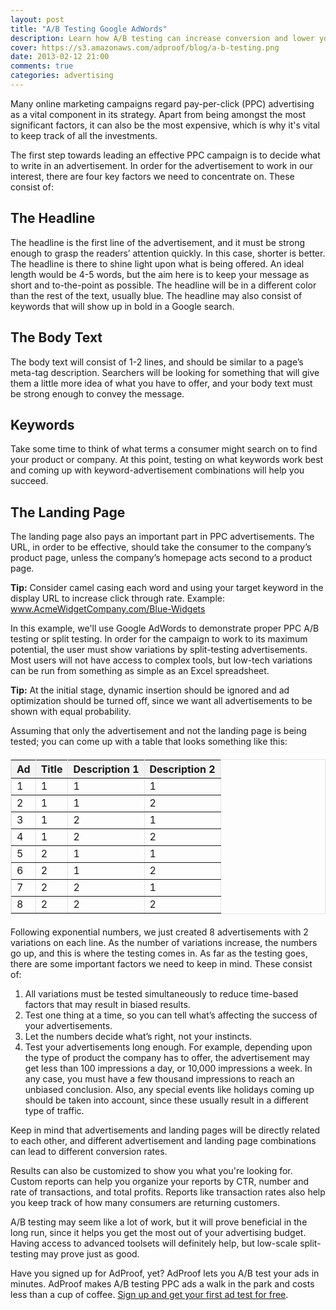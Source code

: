 ```yaml
---
layout: post
title: "A/B Testing Google AdWords"
description: Learn how A/B testing can increase conversion and lower your Google AdWords cost. Discover an easy-to-remember  method for A/B tests, split testing and multivariate tests.
cover: https://s3.amazonaws.com/adproof/blog/a-b-testing.png
date: 2013-02-12 21:00
comments: true
categories: advertising
---
```


Many online marketing campaigns regard pay-per-click (PPC) advertising as a vital component in its strategy. Apart from being amongst the most significant factors, it can also be the most expensive, which is why it's vital to keep track of all the investments.

<!--more-->

The first step towards leading an effective PPC campaign is to decide what to write in an advertisement. In order for the advertisement to work in our interest, there are four key factors we need to concentrate on. These consist of:

## The Headline

The headline is the first line of the advertisement, and it must be strong enough to grasp the readers’ attention quickly. In this case, shorter is better. The headline is there to shine light upon what is being offered. An ideal length would be 4-5 words, but the aim here is to keep your message as short and to-the-point as possible. The headline will be in a different color than the rest of the text, usually blue. The headline may also consist of keywords that will show up in bold in a Google search.

## The Body Text

The body text will consist of 1-2 lines, and should be similar to a page’s meta-tag description. Searchers will be looking for something that will give them a little more idea of what you have to offer, and your body text must be strong enough to convey the message.

## Keywords

Take some time to think of what terms a consumer might search on to find your product or company. At this point, testing on what keywords work best and coming up with keyword-advertisement combinations will help you succeed.

## The Landing Page

The landing page also pays an important part in PPC advertisements. The URL, in order to be effective, should take the consumer to the company’s product page, unless the company’s homepage acts second to a product page. 

**Tip:** Consider camel casing each word and using your target keyword in the display URL to increase click through rate. Example: www.AcmeWidgetCompany.com/Blue-Widgets

In this example, we'll use Google AdWords to demonstrate proper PPC A/B testing or split testing. In order for the campaign to work to its maximum potential, the user must show variations by split-testing advertisements. Most users will not have access to complex tools, but low-tech variations can be run from something as simple as an Excel spreadsheet. 

**Tip:** At the initial stage, dynamic insertion should be ignored and ad optimization should be turned off, since we want all advertisements to be shown with equal probability.

Assuming that only the advertisement and not the landing page is being tested; you can come up with a table that looks something like this:

<table border=1 width=100% bordercolor="#e5e5e5" style="margin-top:20px;margin-bottom:20px;" width="100%" cellpadding="3" cellspacing="3">
  <tbody>
    <tr style="background-color:#f3f3f3;">
      <th>Ad</th>
      <th>Title</th>
      <th>Description 1</th>
      <th>Description 2</th>
    </tr>
    <tr>
      <td>1</td>
      <td>1</td>
      <td>1</td>
      <td>1</td>
    </tr>
    <tr>
      <td>2</td>
      <td>1</td>
      <td>1</td>
      <td>2</td>
    </tr>
    <tr>
      <td>3</td>
      <td>1</td>
      <td>2</td>
      <td>1</td>
    </tr>
    <tr>
      <td>4</td>
      <td>1</td>
      <td>2</td>
      <td>2</td>
    </tr>
    <tr>
      <td>5</td>
      <td>2</td>
      <td>1</td>
      <td>1</td>
    </tr>
    <tr>
      <td>6</td>
      <td>2</td>
      <td>1</td>
      <td>2</td>
    </tr>
    <tr>
      <td>7</td>
      <td>2</td>
      <td>2</td>
      <td>1</td>
    </tr>
    <tr>
      <td>8</td>
      <td>2</td>
      <td>2</td>
      <td>2</td>
    </tr>
  </tbody>
</table>

Following exponential numbers, we just created 8 advertisements with 2 variations on each line. As the number of variations increase, the numbers go up, and this is where the testing comes in. As far as the testing goes, there are some important factors we need to keep in mind. These consist of:

1. All variations must be tested simultaneously to reduce time-based factors that may result in biased results.
2. Test one thing at a time, so you can tell what’s affecting the success of your advertisements.
3. Let the numbers decide what’s right, not your instincts.
4. Test your advertisements long enough. For example, depending upon the type of product the company has to offer, the advertisement may get less than 100 impressions a day, or 10,000 impressions a week. In any case, you must have a few thousand impressions to reach an unbiased conclusion. Also, any special events like holidays coming up should be taken into account, since these usually result in a different type of traffic.

Keep in mind that advertisements and landing pages will be directly related to each other, and different advertisement and landing page combinations can lead to different conversion rates.

Results can also be customized to show you what you're looking for. Custom reports can help you organize your reports by CTR, number and rate of transactions, and total profits. Reports like transaction rates also help you keep track of how many consumers are returning customers.

A/B testing may seem like a lot of work, but it will prove beneficial in the long run, since it helps you get the most out of your advertising budget. Having access to advanced toolsets will definitely help, but low-scale split-testing may prove just as good.

Have you signed up for AdProof, yet? AdProof lets you A/B test your ads in minutes. AdProof makes A/B testing PPC ads a walk in the park and costs less than a cup of coffee. <a href="http://adproof.com">Sign up and get your first ad test for free</a>.




